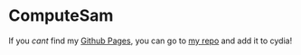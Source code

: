 # ComputeSam

If you *cant* find my [Github Pages](https://pages.github.com/), you can go to [my repo](https://computesam.github.io/) and add it to cydia!
